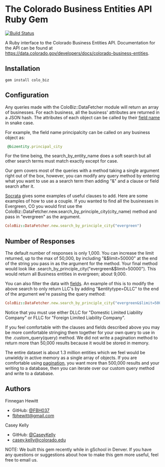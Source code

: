 # The Colorado Business Entities API Ruby Gem

[![Build Status](https://travis-ci.org/CaseyKelly/Colorado-Business-Entities-API-Gem.svg)](https://travis-ci.org/CaseyKelly/Colorado-Business-Entities-API-Gem)

A Ruby interface to the Colorado Business Entities API. Documentation for the API can be found at https://data.colorado.gov/developers/docs/colorado-business-entities.

## Installation
    gem install colo_biz

## Configuration
  Any queries made with the ColoBiz::DataFetcher module will return an array of businesses. For each business, all the business' attributes are returned in a JSON hash. The attributes of each object can be called by their [field name](https://data.colorado.gov/developers/docs/colorado-business-entities) in snake case.

  For example, the field name principalcity can be called on any business object as:
  ```ruby
   @bizentity.principal_city
  ```
  For the time being, the search_by_entity_name does a soft search but all other search terms must match exactly except for case.

  Our gem covers most of the queries with a method taking a single argument right out of the box, however, you can modify any query method by entering what you want to use as a search term then adding "&" and a clause or field search after it.

  [Socrata](http://dev.socrata.com/docs/queries.html) gives some examples of useful clauses to add. Here are some examples of how to use a couple. If you wanted to find all the businesses in Evergreen, CO you would first use the ColoBiz::DataFetcher.new.search_by_principle_city(city_name) method and pass in "evergreen" as the argument.
  ```ruby
  ColoBiz::DataFetcher.new.search_by_principle_city("evergreen")
  ```

## Number of Responses

  The default number of responses is only 1,000. You can increase the limit returned, up to the max of 50,000, by including "&$limit=50000" at the end of the string you pass in as the argument for the method. Your final method would look like .search_by_principle_city("evergreen&$limit=50000"). This would return all Business entities in evergreen; about 9,000.

  You can also filter the data with [fields](https://data.colorado.gov/developers/docs/colorado-business-entities). An example of this is to modify the above search to only return LLC's by adding "&entitytype=DLLC" to the end of the argument we're passing the query method:
  ```ruby
  ColoBiz::DataFetcher.new.search_by_principle_city("evergreen&$limit=50000&entitytype=FLLC")
  ```
  Notice that you must use either DLLC for "Domestic Limited Liability Company" or FLLC for "Foreign Limited Liability Company".

  If you feel comfortable with the clauses and fields described above you may be more comfortable stringing them together for your own query to use in the .custom_query(query) method. We did not write a pagination method to return more than 50,000 results because it would be stored in memory.

  The entire dataset is about 1.3 million entities which we feel would be unwieldy in active memory as a single array of objects. If you are comfortable using [pagination](http://dev.socrata.com/docs/paging.html), you want more than 500,000 results and your writing to a database, then you can iterate over our custom query method and write to a database.

## Authors
Finnegan Hewitt
+ GitHub: [@FBH037](https://github.com/FBH037)
+ <fbhewitt@gmail.com>

Casey Kelly
+ GitHub: [@CaseyKelly](https://github.com/CaseyKelly)
+ <casey.kelly@colorado.edu>

NOTE: We built this gem recently while in gSchool in Denver. If you have any questions or suggestions about how to make this gem more useful, feel free to email us.
